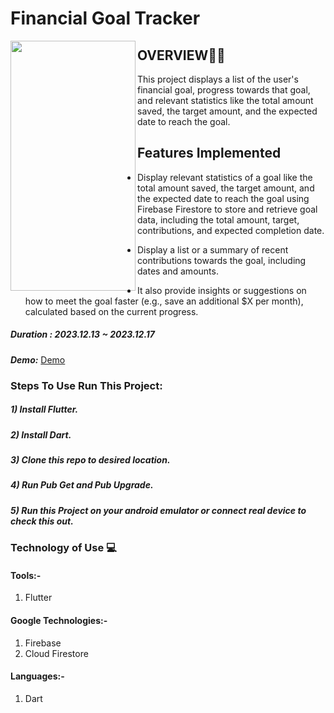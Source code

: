 # Financial Goal Tracker
<img width="200" height="400" align='left' src="https://res.cloudinary.com/dvnfhm7q4/image/upload/v1702879647/Screenshot_20231218_112636_r3wsdm.jpg">


## OVERVIEW👩‍💻

This project displays a list of the user's financial goal, progress towards that goal, and relevant statistics like the total amount saved, the target amount, and the expected date to reach the goal.

## Features Implemented
 - Display relevant statistics of a goal like the total amount saved, the target amount, and the expected date to reach the goal using Firebase Firestore to store and retrieve goal data, including the total amount, target, contributions, and expected completion date.
   
 - Display a list or a summary of recent contributions towards the goal, including dates and amounts.

 - It also provide insights or suggestions on how to meet the goal faster (e.g., save an additional $X per month), calculated based on the current progress.

##### Duration : 2023.12.13 ~ 2023.12.17


***Demo:*** [Demo](https://res.cloudinary.com/dvnfhm7q4/video/upload/v1702879987/Recorder_18122023_112829_unu2x5.mp4)


### Steps To Use Run This Project:
##### 1) Install Flutter.
##### 2) Install Dart.
##### 3) Clone this repo to desired location.
##### 4) Run Pub Get and Pub Upgrade.
##### 5) Run this Project on your android emulator or connect real device to check this out.

### Technology of Use 💻
####  Tools:-
1) Flutter

#### Google Technologies:-
1) Firebase
2) Cloud Firestore


#### Languages:-
1) Dart



